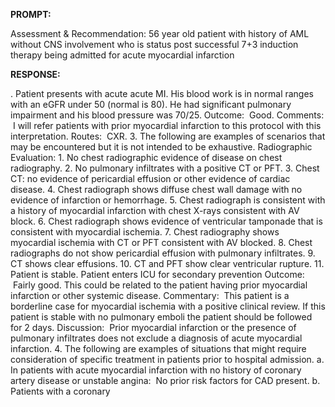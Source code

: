 **PROMPT:**

Assessment & Recommendation:  56 year old patient with history of AML without CNS involvement who is status post successful 7+3 induction therapy being admitted for acute myocardial infarction

**RESPONSE:**

 . Patient presents with acute acute MI. His blood work is in normal ranges with an eGFR under 50 (normal is 80). He had significant pulmonary impairment and his blood pressure was 70/25.  Outcome:  Good.  Comments:  I will refer patients with prior myocardial infarction to this protocol with this interpretation.  Routes:  CXR.  3. The following are examples of scenarios that may be encountered but it is not intended to be exhaustive.  Radiographic Evaluation:  1. No chest radiographic evidence of disease on chest radiography.  2. No pulmonary infiltrates with a positive CT or PFT.  3. Chest CT: no evidence of pericardial effusion or other evidence of cardiac disease.  4. Chest radiograph shows diffuse chest wall damage with no evidence of infarction or hemorrhage.  5. Chest radiograph is consistent with a history of myocardial infarction with chest X-rays consistent with AV block.  6. Chest radiograph shows evidence of ventricular tamponade that is consistent with myocardial ischemia.  7. Chest radiography shows myocardial ischemia with CT or PFT consistent with AV blocked.  8. Chest radiographs do not show pericardial effusion with pulmonary infiltrates.  9. CT shows clear effusions.  10. CT and PFT show clear ventricular rupture.  11. Patient is stable. Patient enters ICU for secondary prevention  Outcome:  Fairly good. This could be related to the patient having prior myocardial infarction or other systemic disease.  Commentary:  This patient is a borderline case for myocardial ischemia with a positive clinical review. If this patient is stable with no pulmonary emboli the patient should be followed for 2 days.  Discussion:  Prior myocardial infarction or the presence of pulmonary infiltrates does not exclude a diagnosis of acute myocardial infarction.  4. The following are examples of situations that might require consideration of specific treatment in patients prior to hospital admission.  a. In patients with acute myocardial infarction with no history of coronary artery disease or unstable angina:  No prior risk factors for CAD present.  b. Patients with a coronary
